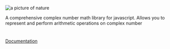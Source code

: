 ![a picture of nature](http://andela-tsolarin.github.io/Spotify-Instant/images/mathplex.png)

A comprehensive complex number math library for javascript.
Allows you to represent and perform arithmetic operations on complex number
#
[Documentation](http://tsolarin.github.io/mathplex-js/docs/index.html)
